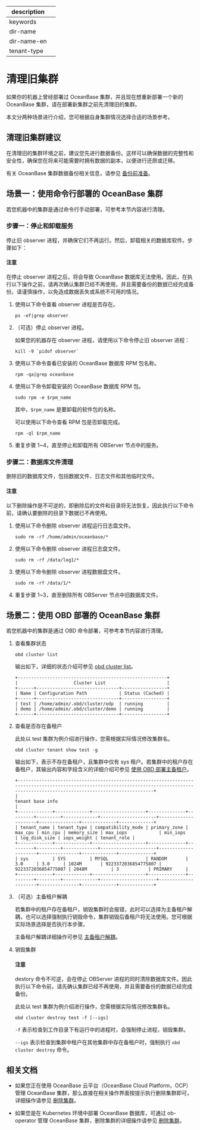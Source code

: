 |description||
|---|---|
|keywords||
|dir-name||
|dir-name-en||
|tenant-type||

# 清理旧集群

如果你的机器上曾经部署过 OceanBase 集群，并且现在想重新部署一个新的 OceanBase 集群，请在部署新集群之前先清理旧的集群。

本文分两种场景进行介绍，您可根据自身集群情况选择合适的场景参考。

## 清理旧集群建议

在清理旧的集群环境之前，建议您先进行数据备份。这样可以确保数据的完整性和安全性，确保您在将来可能需要时拥有数据的副本，以便进行还原或迁移。

有关 OceanBase 集群数据备份相关信息，请参见 [备份前准备](../600.manage/600.backup-and-recovery/400.data-backup/100.preparation-before-data-backup.md)。

## 场景一：使用命令行部署的 OceanBase 集群

若您机器中的集群是通过命令行手动部署，可参考本节内容进行清理。

### 步骤一：停止和卸载服务

停止旧 observer 进程，并确保它们不再运行。然后，卸载相关的数据库软件。步骤如下：

<main id="notice" type='notice'>
  <h4>注意</h4>
  <p>在停止 observer 进程之后，将会导致 OceanBase 数据库无法使用。因此，在执行以下操作之前，请再次确认集群已经不再使用，并且需要备份的数据已经完成备份。请谨慎操作，以免造成数据丢失或系统不可用的情况。</p>
</main>

1. 使用以下命令查看 observer 进程是否存在。

   ```shell
   ps -ef|grep observer
   ```

2. （可选）停止 observer 进程。

   如果您的机器存在 observer 进程，请使用以下命令停止旧 observer 进程：

   ```shell
   kill -9 `pidof observer`
   ```

3. 使用以下命令查看已安装的 OceanBase 数据库 RPM 包名称。

   ```shell
   rpm -qa|grep oceanbase
   ```

4. 使用以下命令卸载安装的 OceanBase 数据库 RPM 包。

   ```shell
   sudo rpm -e $rpm_name
   ```

   其中，`$rpm_name` 是要卸载的软件包的名称。

   可以使用以下命令查看 RPM 包是否卸载完成。

   ```shell
   rpm -ql $rpm_name
   ```

5. 重复步骤 1~4，直至停止和卸载所有 OBServer 节点中的服务。

### 步骤二：数据库文件清理

删除旧的数据库文件，包括数据文件、日志文件和其他临时文件。

<main id="notice" type='notice'>
  <h4>注意</h4>
  <p>以下删除操作是不可逆的，即删除后的文件和目录将无法恢复。因此执行以下命令前，请确认要删除的目录下数据已不再使用。</p>
</main>

1. 使用以下命令删除 observer 进程运行日志盘文件。

   ```shell
   sudo rm -rf /home/admin/oceanbase/*
   ```

2. 使用以下命令删除 observer 进程日志盘文件。

   ```shell
   sudo rm -rf /data/log1/*
   ```

3. 使用以下命令删除 observer 进程数据盘文件。

   ```shell
   sudo rm -rf /data/1/*
   ```

4. 重复步骤 1~3，直至删除所有 OBServer 节点中旧数据库文件。

## 场景二：使用 OBD 部署的 OceanBase 集群

若您机器中的集群是通过 OBD 命令部署，可参考本节内容进行清理。

1. 查看集群状态

   ```shell
   obd cluster list
   ```

   输出如下，详细的状态介绍可参见 [obd cluster list](https://www.oceanbase.com/docs/community-obd-cn-1000000000634909)。

   ```shell
   +--------------------------------------------------------+
   |                     Cluster List                       |
   +------+-------------------------------+-----------------+
   | Name | Configuration Path            | Status (Cached) |
   +------+-------------------------------+-----------------+
   | test | /home/admin/.obd/cluster/odp  | running         |
   | demo | /home/admin/.obd/cluster/demo | running         |
   +------+-------------------------------+-----------------+
   ```

2. 查看是否存在备租户

   此处以 test 集群为例介绍进行操作，您需根据实际情况修改集群名。

   ```shell
   obd cluster tenant show test -g
   ```

   输出如下，表示不存在备租户，且集群中仅有 sys 租户。若集群中的租户存在备租户，其输出内容和字段含义的详细介绍可参见 [使用 OBD 部署主备租户](https://www.oceanbase.com/docs/community-obd-cn-1000000000634947)。

   ```shell
   +-----------------------------------------------------------------------------------------------------------------------------------------------------------------------------------------+
   |                                                                                     tenant base info                                                                                    |
   +-------------+-------------+--------------------+--------------+---------+---------+-------------+---------------------+---------------------+---------------+-------------+-------------+
   | tenant_name | tenant_type | compatibility_mode | primary_zone | max_cpu | min_cpu | memory_size | max_iops            | min_iops            | log_disk_size | iops_weight | tenant_role |
   +-------------+-------------+--------------------+--------------+---------+---------+-------------+---------------------+---------------------+---------------+-------------+-------------+
   | sys         | SYS         | MYSQL              | RANDOM       | 3.0     | 3.0     | 1024M       | 9223372036854775807 | 9223372036854775807 | 2048M         | 3           | PRIMARY     |
   +-------------+-------------+--------------------+--------------+---------+---------+-------------+---------------------+---------------------+---------------+-------------+-------------+
   ```

3. （可选）主备租户解耦

   若集群中的租户存在备租户，销毁集群时会报错，此时可以选择为主备租户解耦，也可以选择强制执行销毁命令，集群销毁后备租户将无法使用。您可根据实际场景选择是否执行本步骤。

   主备租户解耦详细操作可参见 [主备租户解耦](https://www.oceanbase.com/docs/community-obd-cn-1000000000634948)。

4. 销毁集群

   <main id="notice" type='notice'>
     <h4>注意</h4>
     <p>destory 命令不可逆，会在停止 OBServer 进程的同时清除数据库文件。因此执行以下命令前，请先确认集群已经不再使用，并且需要备份的数据已经完成备份。</p>
   </main>

   此处以 test 集群为例介绍进行操作，您需根据实际情况修改集群名。

   ```shell
   obd cluster destroy test -f [--igs]
   ```

   `-f` 表示检查到工作目录下有运行中的进程时，会强制停止进程，销毁集群。

   `--igs` 表示检查到集群中租户在其他集群中存在备租户时，强制执行 `obd cluster destroy` 命令。

## 相关文档

* 如果您正在使用 OceanBase 云平台（OceanBase Cloud Platform，OCP）管理 OceanBase 集群，那么直接在相关操作界面按提示执行删除集群即可，详细操作请参见 [删除集群](https://www.oceanbase.com/docs/enterprise-oceanbase-ocp-cn-1000000000125896)。

* 如果您是在 Kubernetes 环境中部署 OceanBase 数据库，可通过 ob-operator 管理 OceanBase 集群，删除集群的详细操作请参见 [删除集群](https://www.oceanbase.com/docs/community-ob-operator-doc-1000000000659349)。
